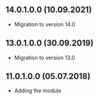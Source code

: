 ## 14.0.1.0.0 (10.09.2021)

- Migration to version 14.0

## 13.0.1.0.0 (30.09.2019)

- Migration to version 13.0

## 11.0.1.0.0 (05.07.2018)

- Adding the module
